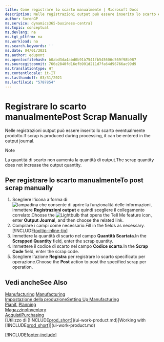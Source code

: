 ```yaml
---
title: Come registrare lo scarto manualmente | Microsoft Docs
description: Nelle registrazioni output può essere inserito lo scarto eventualmente prodotto. Si noti che la quantità di scarto non va ad aumentare la quantità di output.
author: SorenGP
ms.service: dynamics365-business-central
ms.topic: conceptual
ms.devlang: na
ms.tgt_pltfrm: na
ms.workload: na
ms.search.keywords: ''
ms.date: 04/01/2021
ms.author: edupont
ms.openlocfilehash: b0abd3da4abd0b91b7541fb545606c569f98b987
ms.sourcegitcommit: 766e2840fd16efb901d211d7fa64d96766ac99d9
ms.translationtype: HT
ms.contentlocale: it-IT
ms.lasthandoff: 03/31/2021
ms.locfileid: "5787854"
---
```

# <a name="post-scrap-manually"></a><span data-ttu-id="335ba-104">Registrare lo scarto manualmente</span><span class="sxs-lookup"><span data-stu-id="335ba-104">Post Scrap Manually</span></span>
<span data-ttu-id="335ba-105">Nelle registrazioni output può essere inserito lo scarto eventualmente prodotto.</span><span class="sxs-lookup"><span data-stu-id="335ba-105">If scrap is produced during processing, it can be entered in the output journal.</span></span> 

> [!NOTE]
> <span data-ttu-id="335ba-106">La quantità di scarto non aumenta la quantità di output.</span><span class="sxs-lookup"><span data-stu-id="335ba-106">The scrap quantity does not increase the output quantity.</span></span>  

## <a name="to-post-scrap-manually"></a><span data-ttu-id="335ba-107">Per registrare lo scarto manualmente</span><span class="sxs-lookup"><span data-stu-id="335ba-107">To post scrap manually</span></span>  
1. <span data-ttu-id="335ba-108">Scegliere l'icona a forma di ![lampadina che consente di aprire la funzionalità delle informazioni](media/ui-search/search_small.png "Informazioni sull'operazione che si desidera eseguire"), immettere **Registrazioni output** e quindi scegliere il collegamento correlato.</span><span class="sxs-lookup"><span data-stu-id="335ba-108">Choose the ![Lightbulb that opens the Tell Me feature](media/ui-search/search_small.png "Tell me what you want to do") icon, enter **Output Journal**, and then choose the related link.</span></span>  
2. <span data-ttu-id="335ba-109">Compilare i campi come necessario.</span><span class="sxs-lookup"><span data-stu-id="335ba-109">Fill in the fields as necessary.</span></span> [!INCLUDE[tooltip-inline-tip](includes/tooltip-inline-tip_md.md)]  
3. <span data-ttu-id="335ba-110">Immettere la quantità di scarto nel campo **Quantità Scartata**.</span><span class="sxs-lookup"><span data-stu-id="335ba-110">In the **Scrapped Quantity** field, enter the scrap quantity.</span></span>  
4. <span data-ttu-id="335ba-111">Immettere il codice di scarto nel campo **Codice scarto**.</span><span class="sxs-lookup"><span data-stu-id="335ba-111">In the **Scrap Code** field, enter the scrap code.</span></span>  
5. <span data-ttu-id="335ba-112">Scegliere l'azione **Registra** per registrare lo scarto specificato per operazione.</span><span class="sxs-lookup"><span data-stu-id="335ba-112">Choose the **Post** action to post the specified scrap per operation.</span></span>  

## <a name="see-also"></a><span data-ttu-id="335ba-113">Vedi anche</span><span class="sxs-lookup"><span data-stu-id="335ba-113">See Also</span></span>  
<span data-ttu-id="335ba-114">[Manufacturing](production-manage-manufacturing.md)  </span><span class="sxs-lookup"><span data-stu-id="335ba-114">[Manufacturing](production-manage-manufacturing.md)  </span></span>  
[<span data-ttu-id="335ba-115">Impostazione della produzione</span><span class="sxs-lookup"><span data-stu-id="335ba-115">Setting Up Manufacturing</span></span>](production-configure-production-processes.md)  
<span data-ttu-id="335ba-116">[Pianif.](production-planning.md)    </span><span class="sxs-lookup"><span data-stu-id="335ba-116">[Planning](production-planning.md)    </span></span>  
[<span data-ttu-id="335ba-117">Magazzino</span><span class="sxs-lookup"><span data-stu-id="335ba-117">Inventory</span></span>](inventory-manage-inventory.md)  
[<span data-ttu-id="335ba-118">Acquisti</span><span class="sxs-lookup"><span data-stu-id="335ba-118">Purchasing</span></span>](purchasing-manage-purchasing.md)  
<span data-ttu-id="335ba-119">[Utilizzo di [!INCLUDE[prod_short](includes/prod_short.md)]](ui-work-product.md)</span><span class="sxs-lookup"><span data-stu-id="335ba-119">[Working with [!INCLUDE[prod_short](includes/prod_short.md)]](ui-work-product.md)</span></span>


[!INCLUDE[footer-include](includes/footer-banner.md)]